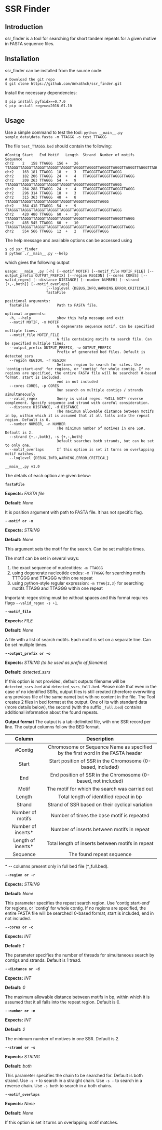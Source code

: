 # SSR Finder
## Introduction
ssr_finder is a tool for searching for short tandem repeats for a given motive in FASTA sequence files.

## Installation
ssr_finder can be installed from the source code:
```
# Download the git repo
$ git clone https://github.com/AnkaShch/ssr_finder.git
```
Install the necessary dependencies:
```
$ pip install pyfaidx==0.7.0
$ pip install regex>=2016.01.10
```

## Usage
Use a simple command to test the tool:
`python __main__.py sample_data\data.fasta -m TTAGGG -o test_TTAGGG`

The file `test_TTAGGG.bed` should contain the following:

```
#Contig	Start	End	Motif	Length	Strand	Number of motifs	Sequence
chr2	2	158	TTAGGG	156	+	26	TTAGGGTTAGGGTTAGGGTTAGGGTTAGGGTTAGGGTTAGGGTTAGGGTTAGGGTTAGGGTTAGGGTTAGGGTTAGGGTTAGGGTTAGGGTTAGGGTTAGGGTTAGGGTTAGGGTTAGGGTTAGGGTTAGGGTTAGGGTTAGGGTTAGGGTTAGGG
chr2	163	181	TTAGGG	18	+	3	TTAGGGTTAGGGTTAGGG
chr2	182	206	TTAGGG	24	+	4	TTAGGGTTAGGGTTAGGGTTAGGG
chr2	209	263	TTAGGG	54	+	9	TTAGGGTTAGGGTTAGGGTTAGGGTTAGGGTTAGGGTTAGGGTTAGGGTTAGGG
chr2	264	288	TTAGGG	24	+	4	TTAGGGTTAGGGTTAGGGTTAGGG
chr2	296	314	TTAGGG	18	+	3	TTAGGGTTAGGGTTAGGG
chr2	315	363	TTAGGG	48	+	8	TTAGGGTTAGGGTTAGGGTTAGGGTTAGGGTTAGGGTTAGGGTTAGGG
chr2	364	418	TTAGGG	54	+	9	TTAGGGTTAGGGTTAGGGTTAGGGTTAGGGTTAGGGTTAGGGTTAGGGTTAGGG
chr2	420	480	TTAGGG	60	+	10	TTAGGGTTAGGGTTAGGGTTAGGGTTAGGGTTAGGGTTAGGGTTAGGGTTAGGGTTAGGG
chr2	485	545	TTAGGG	60	+	10	TTAGGGTTAGGGTTAGGGTTAGGGTTAGGGTTAGGGTTAGGGTTAGGGTTAGGGTTAGGG
chr2	554	566	TTAGGG	12	+	2	TTAGGGTTAGGG
```

The help message and available options can be accessed using
```
$ cd ssr_finder
$ python ./__main__.py --help
```
which gives the following output
```
usage: __main__.py [-h] [--motif MOTIF] [--motif_file MOTIF_FILE] [--output_prefix OUTPUT_PREFIX] [--region REGION] [--cores CORES] [--valid_regex] [--distance DISTANCE] [--number NUMBER] [--strand {+,-,both}] [--motif_overlaps]
                   [--loglevel {DEBUG,INFO,WARNING,ERROR,CRITICAL}]
                   fastaFile

positional arguments:
  fastaFile             Path to FASTA file.

optional arguments:
  -h, --help            show this help message and exit
  --motif MOTIF, -m MOTIF
                        A degenerate sequence motif. Can be specified multiple times.
  --motif_file MOTIF_FILE
                        A file containing motifs to search file. Can be specified multiple times.
  --output_prefix OUTPUT_PREFIX, -o OUTPUT_PREFIX
                        Prefix of generated bed files. Default is detected_ssrs
  --region REGION, -r REGION
                        Defines region to search for sites. Use 'contig:start-end' for regions, or 'contig' for whole contig. If no regions are specified, the entire FASTA file will be searched! 0-based format, start is included,
                        end in not included
  --cores CORES, -p CORES
                        Run search on multiple contigs / strands simultaneously
  --valid_regex         Query is valid regex. *WILL NOT* reverse complement. Specify sequence and strand with careful consideration.
  --distance DISTANCE, -d DISTANCE
                        The maximum allowable distance between motifs in bp, within which it is assumed that it all falls into the repeat region. Default is 0.
  --number NUMBER, -n NUMBER
                        The minimum number of motives in one SSR. Default is 2.
  --strand {+,-,both}, -s {+,-,both}
                        Default searches both strands, but can be set to only one.
  --motif_overlaps      If this option is set it turns on overlapping motif matches.
  --loglevel {DEBUG,INFO,WARNING,ERROR,CRITICAL}

__main__.py v1.0

```
The details of each option are given below:

**`fastaFile`**

**Expects:** _FASTA file_

**Default:** _None_

It is position argument with path to FASTA file. It has not specific flag.

**`--motif or -m`**

**Expects:** _STRING_

**Default:** _None_

This argument sets the motif for the search. Can be set multiple times.

The motif can be set in several ways:
1. the exact sequence of nucleotides: `-m TTAGGG`
2. using degenerate nucleotide codes:  `-m TTWGGG` for searching motifs TTTGGG and TTAGGG within one repeat
3. using python-style regular expression: `-m TTAG{2,3}` for searching motifs TTAGG and TTAGGG within one repeat

Important: regex string must be without spaces and this format requires flags `--valid_regex -s +1`.

**`--motif_file`**

**Expects:** _FILE_

**Default:** _None_

A file with a list of search motifs. Each motif is set on a separate line. Can be set multiple times.

**`--output_prefix or -o`**

**Expects:** _STRING (to be used as prefix of filename)_

**Default:** _detected_ssrs_

If this option is not provided, default outputs filename will be `detected_ssrs.bed` and `detected_ssrs_full.bed`. 
Please note that even in the case of no identified SSRs, output files is still created (therefore overwriting any previous file of the same name) but with no content in the file.
The Tool creates 2 files in bed format at the output.
One of its with standard data (more details below), the second (with the suffix `_full.bed`) contains additional information about the found repeats.

**Output format**
The output is a tab-delimited file, with one SSR record per line. The output columns follow the BED format.

|     **Column**     |                                 **Description**                                |
|:------------------:|:------------------------------------------------------------------------------:|
| #Contig            | Chromosome or Sequence Name as specified by the first word in the FASTA header |
| Start              | Start position of SSR in the Chromosome (0-based, included)                    |
| End                | End position of SSR in the Chromosome (0-based, not included)                  |
| Motif              | The motif for which the search was carried out                                 |
| Length             | Total length of identified repeat in bp                                        |
| Strand             | Strand of SSR based on their cyclical variation                                |
| Number of motifs   | Number of times the base motif is repeated                                     |
| Number of inserts* | Number of inserts between motifs in repeat                                     |
| Length of inserts* | Total length of inserts between motifs in repeat                               |
| Sequence           | The found repeat sequence                                                      |

\* -- columns present only in full bed file (*_full.bed).

**`--region or -r`**

**Expects:** _STRING_

**Default:** _None_

This parameter specifies the repeat search region. Use 'contig:start-end' for regions, or 'contig' for whole contig. If no regions are specified, the entire FASTA file will be searched! 0-based format, start is included, end in not included.

**`--cores or -c`**

**Expects:** _INT_

**Default:** _1_

The parameter specifies the number of threads for simultaneous search by contigs and strands. Default is 1 tread.

**`--distance or -d`**

**Expects:** _INT_

**Default:** _0_

The maximum allowable distance between motifs in bp, within which it is assumed that it all falls into the repeat region. Default is 0.

**`--number or -n`**

**Expects:** _INT_

**Default:** _2_

The minimum number of motives in one SSR. Default is 2.

**`--strand or -s`**

**Expects:** _STRING_

**Default:** _both_

This parameter specifies the chain to be searched for. Default is both strand. Use `-s +` to search in a straight chain.
Use `-s -` to search in a reverse chain. Use `-s both` to search in a both chains. 

**`--motif_overlaps`**

**Expects:** _None_

**Default:** _None_

If this option is set it turns on overlapping motif matches.
